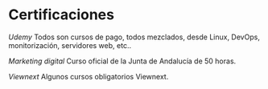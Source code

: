# Certificaciones
*Udemy*
Todos son cursos de pago, todos mezclados, desde Linux, DevOps, monitorización, servidores web, etc..

*Marketing digital*
Curso oficial de la Junta de Andalucía de 50 horas.

*Viewnext*
Algunos cursos obligatorios Viewnext.
